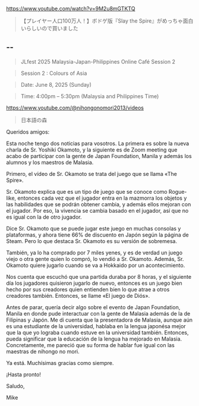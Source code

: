 https://www.youtube.com/watch?v=9M2u8mGTKTQ

> 【プレイヤー人口100万人！】ボドゲ版『Slay the Spire』がめっちゃ面白いらしいので買いました 

## --

> JLfest 2025 Malaysia-Japan-Philippines Online Café Session 2

> Session 2 : Colours of Asia

> Date: June 8, 2025 (Sunday)

> Time: 4:00pm – 5:30pm (Malaysia and Philippines Time)

https://www.youtube.com/@nihongonomori2013/videos

> 日本語の森

Queridos amigos:

Esta noche tengo dos noticias para vosotros. La primera es sobre la nueva charla de Sr. Yoshiki Okamoto, y la siguiente es de Zoom meeting que acabo de participar con la gente de Japan Foundation, Manila y además los alumnos y los maestros de Malasia.

Primero, el vídeo de Sr. Okamoto se trata del juego que se llama «The Spire». 

Sr. Okamoto explica que es un tipo de juego que se conoce como Rogue-like, entonces cada vez que el jugador entra en la mazmorra los objetos y las habilidades que se podrán obtener cambia, y además ellos mejoran con el jugador. Por eso, la vivencia se cambia basado en el jugador, así que no es igual con la de otro jugador.

Dice Sr. Okamoto que se puede jugar este juego en muchas consolas y plataformas, y ahora tiene 66% de discuento en Japón según la página de Steam. Pero lo que destaca Sr. Okamoto es su versión de sobremesa. 

También, ya lo ha comprado por 7 miles yenes, y es de verdad un juego viejo o otra gente quien lo compró, lo vendió a Sr. Okamoto. Además, Sr. Okamoto quiere jugarlo cuando se va a Hokkaido por un acontecimiento. 

Nos cuenta que escuchó que una partida duraba por 8 horas, y el siguiente día los jugadores quisieron jugarlo de nuevo, entonces es un juego bien hecho por sus creadores quien entienden bien lo que atrae a otros creadores también. Entonces, se llame «El juego de Diós».  

Antes de parar, quería decir algo sobre el evento de Japan Foundation, Manila en donde pude interactuar con la gente de Malasia además de la de Filipinas y Japón. Me di cuenta que la presentadora de Malasia, aunque aún es una estudiante de la universidad, hablaba en la lengua japonésa mejor que la que yo lograba cuando estuve en la universidad también. Entonces, pueda significar que la educación de la lengua ha mejorado en Malasia. Concretamente, me pareció que su forma de hablar fue igual con las maestras de nihongo no mori.

Ya está. Muchísimas gracias como siempre.

¡Hasta pronto!

Saludo,

Mike
